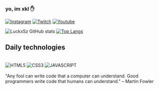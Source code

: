 ### yo, im xkl ✋


[![Instagram](https://img.shields.io/badge/Instagram-E4405F?style=for-the-badge&logo=instagram&logoColor=white)](https://www.instagram.com/lkx_sz/) 
[![Twitch](https://img.shields.io/badge/Twitch-9146FF?style=for-the-badge&logo=twitch&logoColor=white)](https://www.twitch.tv/imxkl)
[![Youtube](https://img.shields.io/badge/YouTube-FF0000?style=for-the-badge&logo=youtube&logoColor=white)](https://www.youtube.com/channel/UCOkg5u5U1yWEVfyYqij24Jw)


![LuckxSz GitHub stats](https://github-readme-stats.vercel.app/api?username=LuckxSz&theme=holi)
[![Top Langs](https://github-readme-stats.vercel.app/api/top-langs/?username=anuraghazra)](https://github.com/LuckxSz/github-readme-stats)
## Daily technologies 

<div style="display: inline_block"><br>
<img align="center" alt="HTML5" src="https://img.shields.io/badge/HTML5-E34F26?style=for-the-badge&logo=html5&logoColor=white" />
<img align="center" alt="CSS3" src="https://img.shields.io/badge/CSS3-1572B6?style=for-the-badge&logo=css3&logoColor=white" />
<img align="center" alt="JAVASCRIPT" src="https://img.shields.io/badge/JavaScript-F7DF1E?style=for-the-badge&logo=javascript&logoColor=black" />
   
</div> <br> 
"Any fool can write code that a computer can understand. Good programmers write code that humans can understand."
– Martin Fowler
